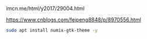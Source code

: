 imcn.me/html/y2017/29004.html

https://www.cnblogs.com/feipeng8848/p/8970556.html

```bash
sudo apt install numix-gtk-theme -y
```

